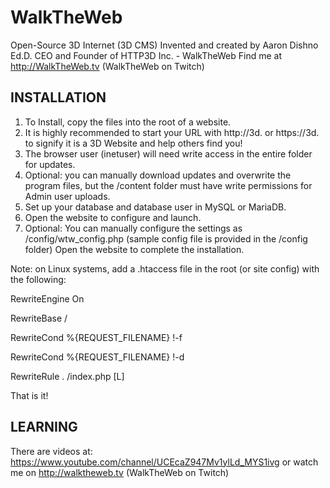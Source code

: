# WalkTheWeb
Open-Source 3D Internet (3D CMS)
Invented and created by Aaron Dishno Ed.D.
CEO and Founder of HTTP3D Inc. - WalkTheWeb
Find me at http://WalkTheWeb.tv  (WalkTheWeb on Twitch)

INSTALLATION
---------------------------------------------------------------------------
1.  To Install, copy the files into the root of a website.
2.  It is highly recommended to start your URL with http://3d.  or   https://3d. to 
    signify it is a 3D Website and help others find you!
3.  The browser user (inetuser) will need write access in the entire folder for updates.
4.  Optional: you can manually download updates and overwrite the program files, 
    but the /content folder must have write permissions for Admin user uploads.
5.  Set up your database and database user in MySQL or MariaDB.
6.  Open the website to configure and launch.
7.  Optional: You can manually configure the settings as /config/wtw_config.php
    (sample config file is provided in the /config folder)
    Open the website to complete the installation.


Note: on Linux systems, add a .htaccess file in the root (or site config) with the following:

RewriteEngine On

RewriteBase /

RewriteCond %{REQUEST_FILENAME} !-f

RewriteCond %{REQUEST_FILENAME} !-d

RewriteRule . /index.php [L]


That is it! 

LEARNING
---------------------------------------------------------------------------
There are videos at: https://www.youtube.com/channel/UCEcaZ947Mv1ylLd_MYS1ivg
or watch me on http://walktheweb.tv     (WalkTheWeb on Twitch)
